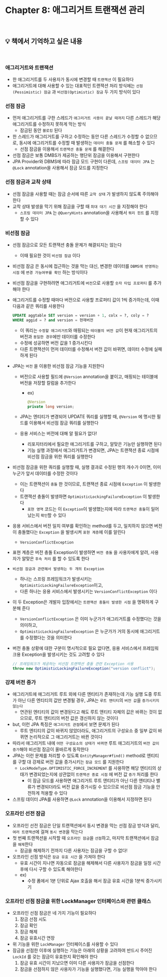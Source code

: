 # Chapter 8: 애그리거트 트랜잭션 관리

<br>

## 💡 책에서 기억하고 싶은 내용

<br>

### 애그리거트와 트랜잭션

- 한 애그리거트를 두 사용자가 동시에 변경할 때 `트랜잭션` 이 필요하다
- 애그리거트에 대해 사용할 수 있는 대표적인 트랜잭션 처리 방식에는 `선점(Pessimistic) 잠금` 과 `비선점(Optimistic) 잠금` 두 가지 방식이 있다

### 선점 잠금

- 먼저 애그리거트를 구한 스레드가 `애그리거트 사용이 끝날 때까지` 다른 스레드가 해당 애그리거트를 수정하지 못하게 막는 방식
  - 잠금된 동안 `블로킹` 된다
- 한 스레드가 애그리거트를 구하고 수정하는 동안 다른 스레드가 수정할 수 없으므로, 동시에 애그리거트를 수정할 때 발생하는 `데이터 충돌 문제` 를 해소할 수 있다
  - 선점 잠금을 이용해서 `트랜잭션 충돌 문제` 를 해결한다
- 선점 잠금은 보통 DMBS가 제공하는 행단위 잠금을 이용해서 구현한다
- JPA Provider와 DBMS에 따라 잠금 모드 구현이 다른데, `스프링 데이터 JPA` 는 `@Lock` annotation을 사용해서 잠금 모드를 지정한다

### 선점 잠금과 교착 상태

- 선점 잠금을 사용할 때는 잠금 순서에 따른 `교착 상태` 가 발생하지 않도록 주의해야 한다
- 교착 상태 발생을 막기 위해 잠금을 구할 때 `최대 대기 시간` 을 지정해야 한다
  - `스프링 데이터 JPA` 는 `@QueryHints` annotation을 사용해서 `쿼리 힌트` 를 지정할 수 있다

### 비선점 잠금

- 선점 잠금으로 모든 트랜잭션 충돌 문제가 해결되지는 않는다
  - 이때 필요한 것이 `비선점 잠금` 이다
- 비선점 잠금 은 동시에 접근하는 것을 막는 대신, 변경한 데이터를 `DBMS에 반영하는 시점` 에 `변경 가능여부를 확인` 하는 방식이다
- 비선점 잠금을 구현하려면 애그리거트에 `버전`으로 사용할 `숫자 타입 프로퍼티` 를 추가해야 한다
- 애그리거트를 수정할 때마다 버전으로 사용할 프로퍼티 값이 1씩 증가하는데, 이때 다음과 같은 쿼리를 사용한다

  ```sql
  UPDATE aggtable SET version = version + 1, colx = ?, coly = ?
  WHERE aggid = ? and version = 현재버전
  ```

  - 이 쿼리는 `수정할 애그리거트`와 매핑되는 `테이블의 버전 값`이 현재 애그리거트의 버전과 `동일한 경우`에만 데이터를 수정한다
  - 수정에 성공하면 버전 값을 1 증가시킨다
  - 다른 트랜잭션이 먼저 데이터를 수정해서 버전 값이 바뀌면, 데이터 수정에 실패하게 된다
- JPA는 `버전` 을 이용한 비선점 잠금 기능을 지원한다
  - 버전으로 사용할 필드에 `@Version` annotation을 붙이고, 매핑되는 테이블에 버전을 저장할 칼럼을 추가한다
    - ex)

      ```java
      @Version
      private long version;
      ```

  - JPA는 엔티티가 변경되어 UPDATE 쿼리를 실행할 때, `@Version` 에 명시한 필드를 이용해서 비선점 잠금 쿼리를 실행한다
  - 응용 서비스는 버전에 대해 알 필요가 없다!
    - 리포지터리에서 필요한 애그리거트를 구하고, 알맞은 기능만 실행하면 된다
    - 기능 실행 과정에서 애그리거트가 변경되면, JPA는 트랜잭션 종료 시점에 비선점 잠금을 위한 쿼리를 실행한다
- 비선점 잠금을 위한 쿼리를 실행할 때, 실행 결과로 수정된 행의 개수가 0이면, 이미 누군가 앞서 데이터를 수정한 것이다
  - 이는 트랜잭션이 `충돌` 한 것이므로, 트랜잭션 종료 시점에 `Exception` 이 발생한다
  - 트랜잭션 충돌이 발생하면 `OptimisticLockingFailureException` 이 발생한다
    - `표현 영역` 코드는 이 `Exception`이 발생했는지에 따라 `트랜잭션 충돌`이 일어났는지 `확인`할 수 있다
- 응용 서비스에서 버전 일치 여부를 확인하는 method를 두고, 일치하지 않으면 버전이 충돌했다는 `Exception` 을 발생시켜 `표현 계층`에 이를 알린다
  - `VersionConflictException`
- 표현 계층은 버전 충돌 Exception이 발생하면 `버전 충돌` 을 사용자에게 알려, 사용자가 알맞은 `후속 처리` 를 할 수 있도록 한다
- `비선점 잠금과 관련해서 발생하는 두 개의 Exception`
  - 하나는 스프링 프레임워크가 발생시키는 `OptimisticLockingFailureException`이고,
  - 다른 하나는 응용 서비스에서 발생시키는 `VersionConflictException` 이다
- 이 두 Exception은 개발자 입장에서는 `트랜잭션 충돌이 발생한 시점` 을 명확하게 구분해 준다
  - `VersionConflictException` 은 이미 누군가가 애그리거트를 수정했다는 것을 의미하고,
  - `OptimisticLockingFailureException` 은 누군가가 거의 동시에 애그리거트를 수정했다는 것을 의미한다
- 버전 충돌 상황에 대한 구분이 명시적으로 필요 없다면, 응용 서비스에서 프레임워크용 Exception을 발생시키는 것도 고려할 수 있다

  ```java
  // 프레임워크가 제공하는 비선점 트랜잭션 충돌 관련 Exception 사용
  throw new OptimisticLockingFailureException("version conflict");
  ```

### 강제 버전 증가

- 애그리거트에 애그리거트 루트 외에 다른 엔티티가 존재하는데 기능 실행 도중 루트가 아닌 다른 엔티티의 값만 변경될 경우, JPA는 `루트 앤티티`의 `버전 값`을 `증가시키지 않는다`
  - 연관된 엔티티의 값이 변경된다고 해도 루트 앤티티 자체의 값은 바뀌는 것이 없으므로, 루트 엔티티의 버전 값은 갱신하지 않는 것이다
- but, 이런 JPA 특징은 `애그리거트 관점`에서 보면 문제가 된다
  - 루트 엔티티의 값이 바뀌지 않았더라도, 애그리거트의 구성요소 중 일부 값이 바뀌면 논리적으로 그 애그리거트는 바뀐 것이다
- 따라서 애그리거트 내에 `어떤 구성요소의 상태가 바뀌면` 루트 애그리거트의 `버전 값이 증가`해야 비선점 잠금이 올바르게 동작한다
- JPA는 이런 문제를 처리할 수 있도록 `EntityManager#find()` method로 엔티티를 구할 대 강제로 버전 값을 증가시키는 `잠금 모드` 를 지원한다
  - `LockModeType.OPTIMISTIC_FORCE_INCREMENT` 를 사용하면 해당 엔티티의 상태가 변경되었는지에 상관없이 `트랜잭션 종료 시점` 에 버전 값 `증가` 처리를 한다
    - 이 잠금 모드를 사용하면 애그리거트 루트 앤티티가 아닌 다른 앤티티나 밸류가 변경되더라도 버전 값을 증가시킬 수 있으므로 비선점 잠금 기능을 안전하게 적용할 수 있다
- 스프링 데이터 JPA를 사용하면 `@Lock` annotation을 이용해서 지정하면 된다

### 오프라인 선전 잠금

- 오프라인 선전 잠금은 단일 트랜잭션에서 동시 변경을 막는 선점 잠금 방식과 달리, `여러 트랜잭션`에 걸쳐 `동시 변경`을 막는다
- 첫 번째 트랜잭션을 시작할 때 `오프라인 잠금`을 `선점`하고, 마지막 트랜잭션에서 잠금을 `해제`한다
  - 잠금을 해제하기 전까지 다른 사용자는 잠금을 구할 수 없다!
- 오프라인 선점 방식은 `잠금 유효 시간` 을 가져야 한다
  - 유효 시간이 지나면 자동으로 잠금을 해제해서 다른 사용자가 잠금을 일정 시간 후에 다시 구할 수 있도록 해야한다
  - ex)
    - 수정 폼에서 1분 단위로 Ajax 호출을 해서 잠금 유효 시간을 1분씩 증가시키기

### 오프라인 선점 잠금을 위한 LockManager 인터페이스와 관련 클래스

- 오프라인 선점 잠금은 네 가지 기능이 필요하다
    1. 잠금 선점 시도
    2. 잠금 확인
    3. 잠금 해제
    4. 잠금 유효시간 연장
- 위 기능을 위한 `LockManager` 인터페이스를 사용할 수 있다
- 잠금을 선점한 이후에 실행하는 기능은 아래의 상황을 고려하여 반드시 주어진 `LockId` 를 갖는 잠금이 유효한지 확인해야 한다
    1. 잠금 유효 시간이 지났으면 이미 다른 사용자가 잠금을 선점한다
    2. 잠금을 선점하지 않은 사용자가 기능을 실행했다면, 기능 실행을 막아야 한다
